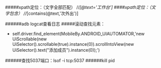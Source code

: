#####xpath定位：（文字全部匹配） //*[@text='工作台']
####xpath定位：（文字包含）  //*[contains(@text,'次外出')]

######adb logcat查看日志
#####滚动查找元素：
- self.driver.find_element(MobileBy.ANDROID_UIAUTOMATOR,'new UiScrollable(new UiSelector().scrollable(true).instance(0)).scrollIntoView(new UiSelector().text("添加成员").instance(0));')

######查找5037端口：lsof -i tcp:5037
######kill pid


